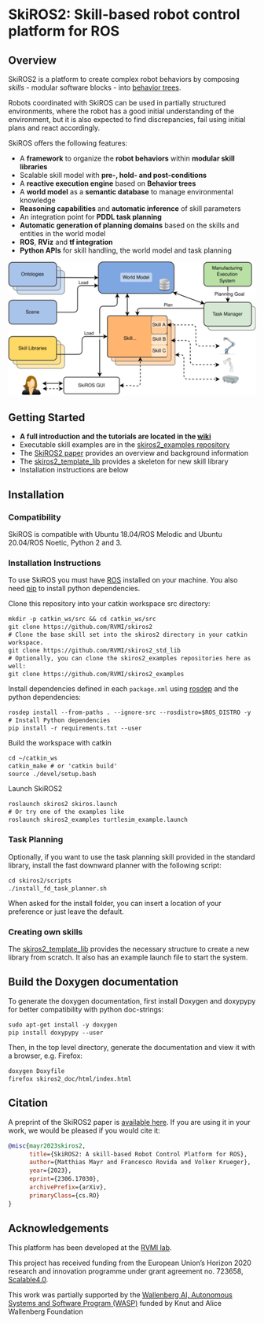 #  SkiROS2: Skill-based robot control platform for ROS

## Overview

SkiROS2 is a platform to create complex robot behaviors by composing _skills_ - modular software blocks - into [behavior trees](https://en.wikipedia.org/wiki/Behavior_tree_(artificial_intelligence,_robotics_and_control)).

Robots coordinated with SkiROS can be used in partially structured environments, where the robot has a good initial understanding of the environment, but it is also expected to find discrepancies, fail using initial plans and react accordingly.

SkiROS offers the following features:

* A **framework** to organize the **robot behaviors** within **modular skill libraries**
* Scalable skill model with **pre-, hold- and post-conditions**
* A **reactive execution engine** based on **Behavior trees**
* A **world model** as a **semantic database** to manage environmental knowledge
* **Reasoning capabilities** and **automatic inference** of skill parameters
* An integration point for **PDDL task planning**
* **Automatic generation of planning domains** based on the skills and entities in the world model
* **ROS**, **RViz** and **tf integration**
* **Python APIs** for skill handling, the world model and task planning

<img src="./skiros/docs/../../skiros2/doc/SkiROS2-Architecture.svg">

## Getting Started

* **A full introduction and the tutorials are located in the [wiki](https://github.com/RVMI/skiros2/wiki)**
* Executable skill examples are in the [skiros2_examples repository](https://github.com/RVMI/skiros2_examples)
* The [SkiROS2 paper](https://arxiv.org/abs/2306.17030) provides an overview and background information
* The [skiros2_template_lib](https://github.com/RVMI/skiros2_template_lib) provides a skeleton for new skill  library
* Installation instructions are below

## Installation

### Compatibility

SkiROS is compatible with Ubuntu 18.04/ROS Melodic and Ubuntu 20.04/ROS Noetic, Python 2 and 3.

### Installation Instructions

To use SkiROS you must have [ROS](https://wiki.ros.org/ROS/Installation) installed on your machine.
You also need [pip](https://pip.pypa.io/en/stable/installing/) to install python dependencies.

Clone this repository into your catkin workspace src directory:
```shell
mkdir -p catkin_ws/src && cd catkin_ws/src
git clone https://github.com/RVMI/skiros2
# Clone the base skill set into the skiros2 directory in your catkin workspace.
git clone https://github.com/RVMI/skiros2_std_lib
# Optionally, you can clone the skiros2_examples repositories here as well:
git clone https://github.com/RVMI/skiros2_examples
```

Install dependencies defined in each `package.xml` using [rosdep](http://wiki.ros.org/rosdep) and the python dependencies:
```shell
rosdep install --from-paths . --ignore-src --rosdistro=$ROS_DISTRO -y
# Install Python dependencies
pip install -r requirements.txt --user
```
Build the workspace with catkin
```shell
cd ~/catkin_ws
catkin_make # or 'catkin build'
source ./devel/setup.bash
```
Launch SkiROS2
```shell
roslaunch skiros2 skiros.launch
# Or try one of the examples like
roslaunch skiros2_examples turtlesim_example.launch
```
### Task Planning
Optionally, if you want to use the task planning skill provided in the standard library, install the fast downward planner with the following script:

```shell
cd skiros2/scripts
./install_fd_task_planner.sh
```
When asked for the install folder, you can insert a location of your preference or just leave the default.

### Creating own skills
The [skiros2_template_lib](https://github.com/RVMI/skiros2_template_lib) provides the necessary structure to create a new library from scratch. It also has an example launch file to start the system.

## Build the Doxygen documentation

To generate the doxygen documentation, first install Doxygen and doxypypy for better compatibility with python doc-strings:

```shell
sudo apt-get install -y doxygen
pip install doxypypy --user
```

Then, in the top level directory, generate the documentation and view it with a browser, e.g. Firefox:
```shell
doxygen Doxyfile
firefox skiros2_doc/html/index.html
```

## Citation
A preprint of the SkiROS2 paper is [available here](https://arxiv.org/abs/2306.17030). If you are using it in your work, we would be pleased if you would cite it:
```bibtex
@misc{mayr2023skiros2,
      title={SkiROS2: A skill-based Robot Control Platform for ROS}, 
      author={Matthias Mayr and Francesco Rovida and Volker Krueger},
      year={2023},
      eprint={2306.17030},
      archivePrefix={arXiv},
      primaryClass={cs.RO}
}
```

## Acknowledgements

This platform has been developed at the [RVMI lab](http://www.rvmi.aau.dk/).

This project has received funding from the European Union’s Horizon 2020
research and innovation programme under grant agreement no. 723658, [Scalable4.0](https://www.scalable40.eu/).

This work was partially supported by the [Wallenberg AI, Autonomous Systems and Software Program (WASP)](https://wasp-sweden.org) funded by Knut and Alice Wallenberg Foundation
